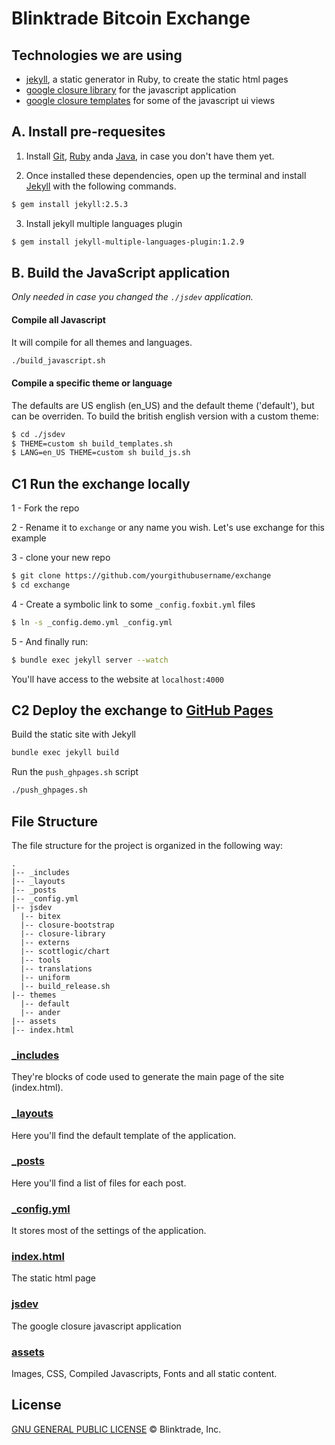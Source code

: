 # Blinktrade Bitcoin Exchange

## Technologies we are using
- [jekyll](http://jekyllrb.com/), a static generator in Ruby, to create the static html pages
- [google closure library](https://developers.google.com/closure/library/) for the javascript application 
- [google closure templates](https://developers.google.com/closure/templates/) for some of the javascript ui views

## A. Install pre-requesites 
1. Install [Git](http://git-scm.com/downloads), [Ruby](https://www.ruby-lang.org/pt/downloads/) anda [Java](https://java.com/download/index.jsp), in case you don't have them yet.


2. Once installed these dependencies, open up the terminal and install [Jekyll](http://jekyllrb.com) with the following commands.

```sh
$ gem install jekyll:2.5.3
```

3. Install jekyll multiple languages plugin
```sh
$ gem install jekyll-multiple-languages-plugin:1.2.9
```


## B. Build the JavaScript application

_Only needed in case you changed the `./jsdev` application._

#### Compile all Javascript

It will compile for all themes and languages.

```sh
./build_javascript.sh
```

#### Compile a specific theme or language
The defaults are US english (en_US) and the default theme ('default'), but can be overriden.
To build the british english version with a custom theme:

```sh
$ cd ./jsdev 
$ THEME=custom sh build_templates.sh
$ LANG=en_US THEME=custom sh build_js.sh
```


## C1 Run the exchange locally 
1 - Fork the repo

2 - Rename it to `exchange` or any name you wish.  Let's use exchange for this example

3 - clone your new repo 
```sh
$ git clone https://github.com/yourgithubusername/exchange
$ cd exchange
```
4 - Create a symbolic link to some `_config.foxbit.yml` files
```sh
$ ln -s _config.demo.yml _config.yml
```
5 - And finally run:
```sh
$ bundle exec jekyll server --watch
```

You'll have access to the website at `localhost:4000`

## C2 Deploy the exchange to [GitHub Pages](https://pages.github.com/)

Build the static site with Jekyll

```sh
bundle exec jekyll build
```

Run the `push_ghpages.sh` script

```sh
./push_ghpages.sh
```

## File Structure

The file structure for the project is organized in the following way:

```
.
|-- _includes
|-- _layouts
|-- _posts
|-- _config.yml
|-- jsdev
  |-- bitex
  |-- closure-bootstrap
  |-- closure-library
  |-- externs
  |-- scottlogic/chart
  |-- tools
  |-- translations
  |-- uniform
  |-- build_release.sh
|-- themes
  |-- default
  |-- ander
|-- assets
|-- index.html
```

### [_includes](https://github.com/blinktrade/frontend/tree/master/_includes)

They're blocks of code used to generate the main page of the site (index.html).

### [_layouts](https://github.com/blinktrade/frontend/tree/master/_layouts)

Here you'll find the default template of the application.

### [_posts](https://github.com/blinktrade/frontend/tree/master/_posts)

Here you'll find a list of files for each post.

### [_config.yml](https://github.com/blinktrade/frontend/tree/master/_config.yml)

It stores most of the settings of the application.

### [index.html](https://github.com/blinktrade/frontend/tree/master/index.html)

The static html page 

### [jsdev](https://github.com/blinktrade/frontend/tree/master/jsdev)

The google closure javascript application

### [assets](https://github.com/blinktrade/frontend/tree/master/assets)

Images, CSS, Compiled Javascripts, Fonts and all static content.


## License
[GNU GENERAL PUBLIC LICENSE](https://github.com/blinktrade/frontend/blob/master/LICENSE) © Blinktrade, Inc.
